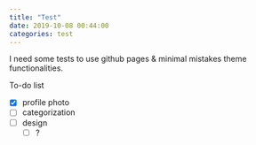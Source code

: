 ```yaml
---
title: "Test"
date: 2019-10-08 00:44:00
categories: test
---
```

I need some tests to use github pages & minimal mistakes theme functionalities.

To-do list
- [x] profile photo
- [ ] categorization
- [ ] design
	- [ ] ?
